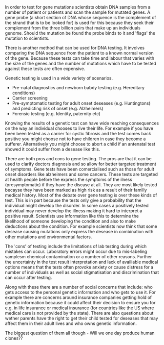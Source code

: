 In order to test for gene mutations scientists obtain DNA samples from a number of patient or patients and scan the sample for mutated genes. A gene probe (a short section of DNA whose sequence is the complement of the strand that is to be looked for) is used for this because they seek their complement from the three billion pairs that make up an individuals genome. Should the mutation be found the probe binds to it and 'flags' the mutation to scientists.

There is another method that can be used for DNA testing. It involves comparing the DNA sequence from the patient to a known normal version of the gene. Because these tests can take time and labour that varies with the size of the genes and the number of mutations which have to be tested against these tests are often expensive.

Genetic testing is used in a wide variety of scenarios.

* Pre-natal diagnostics and newborn babdy testing (e.g. Hereditary conditions)
* Carrier screening
* Pre-symptomatic testing for adult onset deseases (e.g. Huntingtons) and predicting risk of onset (e.g. Alzheimers)
* Forensic testing (e.g. Identity, paternity etc)

Knowing the results of a genetic test can have wide reaching consequences on the way an individual chooses to live their life. For example if you have been been tested as a carrier for cystic fibrosis and the test comes back positive you might choose not to have children in case they become a sufferer. Alternatively you might choose to abort a child if an antenatal test showed it could suffer from a desease like this.

There are both pros and cons to gene testing. The pros are that it can be used to clarify doctors diagnosis and so allow for better targeted treatment of symptoms. Gene tests have been comercialised such as those for adult onset disorders like alzheimers and some cancers. These tests are targeted at health people before the express the symptoms of the ilness (presymptomatic) if they have the disease at all. They are most likely tested becayse they have been marked as high risk as a result of their familly medical history. Most of the debate over gene testing is over these kinds of test. This is in part because the tests only give a probability that the individual might develop the disorder. In some cases a positively tested individual may never develop the illness making it hard to interpret a positive result. Scientists use information like this to determine the likelihood of someone developing the condition and also to make deductions about the condition. For example scientists now think that some desease causing mutations only express the desease in combination with other mutations and environmental factors.

The 'cons' of testing include the limitations of lab testing during which mistakes can occur. Laboratory errors might occur due to mis-labeling samplesm chemical contamination or a number of other reasons. Further the uncertainty in the test result interpretation and lack of availiable medical options means that the tests often provoke anxiety or cause distress for a number of individuals as well as social stigmatisation and discrimination that can occur after testing.

Along with these there are a number of social concerns that include: who gets access to the personal genetic information and who gets to use it. For example there are concerns around insurance companies getting hold of genetic information because it could affect their decision to ensure you for e.g. in life insurance or medical insurance (for countries like the US where medical care is not provided by the state). There are also questions about wether parents have the right to get their child tested for deseases that may affect them in their adult lives and who owns genetic information.

The biggest question of them all though - Will we one day produce human clones??